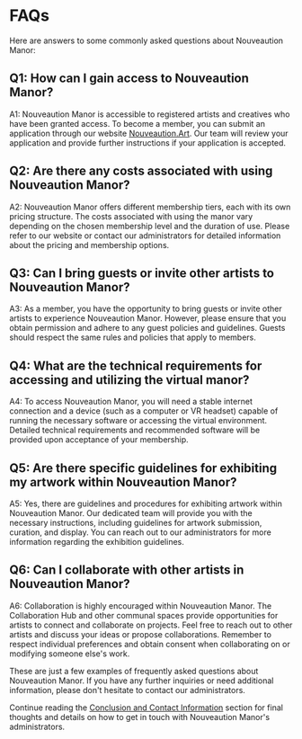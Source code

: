 # FAQs

Here are answers to some commonly asked questions about Nouveaution Manor:

## Q1: How can I gain access to Nouveaution Manor?

A1: Nouveaution Manor is accessible to registered artists and creatives who have been granted access. To become a member, you can submit an application through our website [Nouveaution.Art](https://nouveaution.art). Our team will review your application and provide further instructions if your application is accepted.

## Q2: Are there any costs associated with using Nouveaution Manor?

A2: Nouveaution Manor offers different membership tiers, each with its own pricing structure. The costs associated with using the manor vary depending on the chosen membership level and the duration of use. Please refer to our website or contact our administrators for detailed information about the pricing and membership options.

## Q3: Can I bring guests or invite other artists to Nouveaution Manor?

A3: As a member, you have the opportunity to bring guests or invite other artists to experience Nouveaution Manor. However, please ensure that you obtain permission and adhere to any guest policies and guidelines. Guests should respect the same rules and policies that apply to members.

## Q4: What are the technical requirements for accessing and utilizing the virtual manor?

A4: To access Nouveaution Manor, you will need a stable internet connection and a device (such as a computer or VR headset) capable of running the necessary software or accessing the virtual environment. Detailed technical requirements and recommended software will be provided upon acceptance of your membership.

## Q5: Are there specific guidelines for exhibiting my artwork within Nouveaution Manor?

A5: Yes, there are guidelines and procedures for exhibiting artwork within Nouveaution Manor. Our dedicated team will provide you with the necessary instructions, including guidelines for artwork submission, curation, and display. You can reach out to our administrators for more information regarding the exhibition guidelines.

## Q6: Can I collaborate with other artists in Nouveaution Manor?

A6: Collaboration is highly encouraged within Nouveaution Manor. The Collaboration Hub and other communal spaces provide opportunities for artists to connect and collaborate on projects. Feel free to reach out to other artists and discuss your ideas or propose collaborations. Remember to respect individual preferences and obtain consent when collaborating on or modifying someone else's work.

These are just a few examples of frequently asked questions about Nouveaution Manor. If you have any further inquiries or need additional information, please don't hesitate to contact our administrators.

Continue reading the [Conclusion and Contact Information](../11-conclusion-and-contact-information/index.md) section for final thoughts and details on how to get in touch with Nouveaution Manor's administrators.
